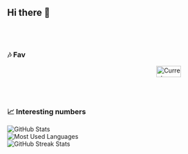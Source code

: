 ## Hi there 👋

<!--
**Firmxn/Firmxn** is a ✨ _special_ ✨ repository because its `README.md` (this file) appears on your GitHub profile.

Here are some ideas to get you started:

- 🔭 I’m currently working on ...
- 🌱 I’m currently learning ...
- 👯 I’m looking to collaborate on ...
- 🤔 I’m looking for help with ...
- 💬 Ask me about ...
- 📫 How to reach me: ...
- 😄 Pronouns: ...
- ⚡ Fun fact: ...
-->
<!--
Halo, Saya Firmansyah Pramudia Ariyanto!
**Tentang Saya**
*Tidak tahu apapun tentang diri saya*

> "Kreativitas adalah kecerdasan yang bersenang-senang." - Albert Einstein-->

<br>
<br>
<h3>🎶 Fav</h3>
<div style="display: flex; justify-content: flex-end; width: 100%;">
  <a href="https://firmxn.pythonanywhere.com/link">
    <img
      src="https://firmxn.pythonanywhere.com?spin=false&scan=true&theme=dark&eq_color=0000FF"
      alt="Current Spotify Song"
      width="60%"
    />
  </a>
</div>

<h3>📈 Interesting numbers</h3>

<div>
  <picture>
    <source
      media="(prefers-color-scheme: light), (prefers-color-scheme: no-preference)"
      srcset="https://github-readme-stats.vercel.app/api?username=Firmxn&card_width=495&count_private=true&include_all_commits=true&show_icons=true&hide_border=true&theme=default&bg_color=F6F8FA"
    />
    <source
      media="(prefers-color-scheme: dark)"
      srcset="https://github-readme-stats.vercel.app/api?username=Firmxn&card_width=495&count_private=true&include_all_commits=true&show_icons=true&hide_border=true&theme=github_dark&bg_color=161B22"
    />
    <img alt="GitHub Stats"> <!-- https://github.com/anuraghazra/github-readme-stats-->
  </picture>
</div>

<div>
  <picture>
    <source
      media="(prefers-color-scheme: light), (prefers-color-scheme: no-preference)"
      srcset="https://github-readme-stats.vercel.app/api/top-langs?username=Firmxn&langs_count=8&layout=compact&card_width=495&count_private=true&include_all_commits=true&show_icons=true&hide_border=true&theme=default&bg_color=F6F8FA"
    />
    <source
      media="(prefers-color-scheme: dark)"
      srcset="https://github-readme-stats.vercel.app/api/top-langs?username=Firmxn&langs_count=8&layout=compact&card_width=495&count_private=true&include_all_commits=true&show_icons=true&hide_border=true&theme=github_dark&bg_color=161B22"
    />
    <img alt="Most Used Languages"> <!-- https://github.com/anuraghazra/github-readme-stats-->
  </picture>
</div>

<div>
  <picture>
    <source
      media="(prefers-color-scheme: light), (prefers-color-scheme: no-preference)"
      srcset="https://github-readme-streak-stats.herokuapp.com?user=Firmxn&hide_border=true&ring=5D99FE&theme=default&background=F6F8FA&currStreakLabel=000"
    />
    <source
      media="(prefers-color-scheme: dark)"
      srcset="https://github-readme-streak-stats.herokuapp.com?user=Firmxn&hide_border=true&ring=5D99FE&theme=dark&background=161B22&currStreakLabel=FFF"
    />
    <img alt="GitHub Streak Stats"> <!-- https://github.com/DenverCoder1/github-readme-streak-stats -->
  </picture>
</div>



<!--![GitHub Stats](https://github-readme-stats.vercel.app/api?username=Firmxn&show_icons=true&theme=radical)

![GitHub Stats](https://github-readme-stats.vercel.app/api/top-langs/?username=Firmxn&layout=compact&theme=radical)-->

<!--<div style="display: flex; justify-content: space-around; width: 100%; gap: 20px;">
  <img
    src="https://github-readme-stats.vercel.app/api?username=Firmxn&show_icons=true&theme=radical"
    alt="GitHub Stats"
   width=40%;"
  />
  <img
    src="https://github-readme-stats.vercel.app/api/top-langs/?username=Firmxn&layout=compact&theme=radical"
    alt="Top Languages"
width=40%;"
  />
</div>-->



